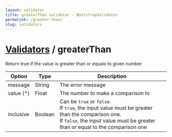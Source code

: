 ```yaml
---
layout: validator
title: greaterThan validator - BootstrapValidator
permalink: /greater-than/
slug: validators
---
```


# <a href="/validators/">Validators</a> / greaterThan

Return true if the value is greater than or equals to given number

Option    | Type    | Description
----------|---------|------------
message   | String  | The error message
value (*) | Float   | The number to make a comparison to
inclusive | Boolean | Can be ```true``` or ```false```.<br />If ```true```, the input value must be greater than the comparison one.<br />If ```false```, the input value must be greater than or equal to the comparison one